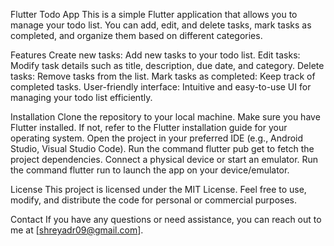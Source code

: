 Flutter Todo App
This is a simple Flutter application that allows you to manage your todo list. You can add, edit, and delete tasks, mark tasks as completed, and organize them based on different categories.

Features
Create new tasks: Add new tasks to your todo list.
Edit tasks: Modify task details such as title, description, due date, and category.
Delete tasks: Remove tasks from the list.
Mark tasks as completed: Keep track of completed tasks.
User-friendly interface: Intuitive and easy-to-use UI for managing your todo list efficiently.


Installation
Clone the repository to your local machine.
Make sure you have Flutter installed. If not, refer to the Flutter installation guide for your operating system.
Open the project in your preferred IDE (e.g., Android Studio, Visual Studio Code).
Run the command flutter pub get to fetch the project dependencies.
Connect a physical device or start an emulator.
Run the command flutter run to launch the app on your device/emulator.

License
This project is licensed under the MIT License. Feel free to use, modify, and distribute the code for personal or commercial purposes.

Contact
If you have any questions or need assistance, you can reach out to me at [shreyadr09@gmail.com].
